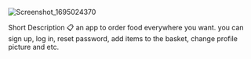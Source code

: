 ![Screenshot_1695024370](https://github.com/Ilia-Tarashvili/uber-eats/assets/122465501/7ffe8d66-f1f6-4a1c-8a40-d864adbca7a7)


Short Description 📋
an app to order food everywhere you want. you can sign up, log in, reset password, add items to the basket, change profile picture and etc.
